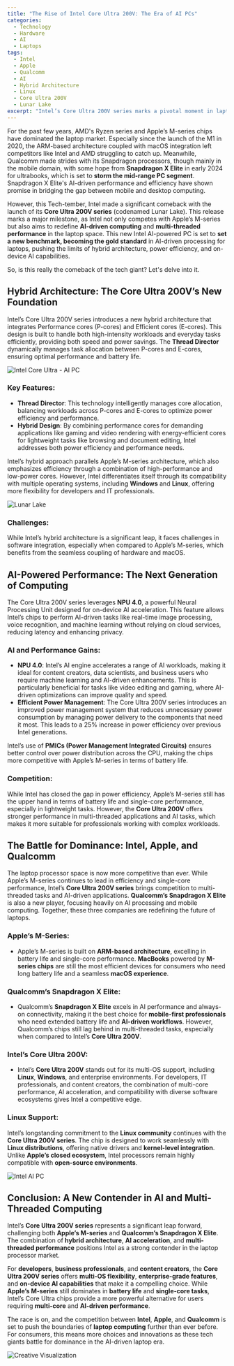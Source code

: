 ```yaml
---
title: "The Rise of Intel Core Ultra 200V: The Era of AI PCs"
categories: 
  - Technology
  - Hardware
  - AI
  - Laptops
tags:
  - Intel
  - Apple
  - Qualcomm
  - AI
  - Hybrid Architecture
  - Linux
  - Core Ultra 200V
  - Lunar Lake
excerpt: "Intel’s Core Ultra 200V series marks a pivotal moment in laptop processing, competing directly with Apple’s M-series and Qualcomm’s Snapdragon X Elite. This article explores the hybrid architecture, AI-driven performance, and multi-threaded computing that define Intel's comeback."
---
```


For the past few years, AMD's Ryzen series and Apple’s M-series chips have dominated the laptop market. Especially since the launch of the M1 in 2020, the ARM-based architecture coupled with macOS integration left competitors like Intel and AMD struggling to catch up. Meanwhile, Qualcomm made strides with its Snapdragon processors, though mainly in the mobile domain, with some hope from **Snapdragon X Elite** in early 2024 for ultrabooks, which is set to **storm the mid-range PC segment**. Snapdragon X Elite's AI-driven performance and efficiency have shown promise in bridging the gap between mobile and desktop computing.

However, this Tech-tember, Intel made a significant comeback with the launch of its **Core Ultra 200V series** (codenamed Lunar Lake). This release marks a major milestone, as Intel not only competes with Apple’s M-series but also aims to redefine **AI-driven computing** and **multi-threaded performance** in the laptop space. This new Intel AI-powered PC is set to **set a new benchmark, becoming the gold standard** in AI-driven processing for laptops, pushing the limits of hybrid architecture, power efficiency, and on-device AI capabilities.

So, is this really the comeback of the tech giant? Let's delve into it.

## Hybrid Architecture: The Core Ultra 200V’s New Foundation

Intel’s Core Ultra 200V series introduces a new hybrid architecture that integrates Performance cores (P-cores) and Efficient cores (E-cores). This design is built to handle both high-intensity workloads and everyday tasks efficiently, providing both speed and power savings. The **Thread Director** dynamically manages task allocation between P-cores and E-cores, ensuring optimal performance and battery life.

![Intel Core Ultra - AI PC]( /images/posts/intel/core_ultra.png)

### Key Features:
- **Thread Director**: This technology intelligently manages core allocation, balancing workloads across P-cores and E-cores to optimize power efficiency and performance.
- **Hybrid Design**: By combining performance cores for demanding applications like gaming and video rendering with energy-efficient cores for lightweight tasks like browsing and document editing, Intel addresses both power efficiency and performance needs.

Intel’s hybrid approach parallels Apple’s M-series architecture, which also emphasizes efficiency through a combination of high-performance and low-power cores. However, Intel differentiates itself through its compatibility with multiple operating systems, including **Windows** and **Linux**, offering more flexibility for developers and IT professionals.

![Lunar Lake]( /images/posts/intel/lunar_lake.png)

### Challenges:
While Intel’s hybrid architecture is a significant leap, it faces challenges in software integration, especially when compared to Apple’s M-series, which benefits from the seamless coupling of hardware and macOS.

## AI-Powered Performance: The Next Generation of Computing

The Core Ultra 200V series leverages **NPU 4.0**, a powerful Neural Processing Unit designed for on-device AI acceleration. This feature allows Intel’s chips to perform AI-driven tasks like real-time image processing, voice recognition, and machine learning without relying on cloud services, reducing latency and enhancing privacy.

### AI and Performance Gains:
- **NPU 4.0**: Intel’s AI engine accelerates a range of AI workloads, making it ideal for content creators, data scientists, and business users who require machine learning and AI-driven enhancements. This is particularly beneficial for tasks like video editing and gaming, where AI-driven optimizations can improve quality and speed.
- **Efficient Power Management**: The Core Ultra 200V series introduces an improved power management system that reduces unnecessary power consumption by managing power delivery to the components that need it most. This leads to a 25% increase in power efficiency over previous Intel generations.

Intel’s use of **PMICs (Power Management Integrated Circuits)** ensures better control over power distribution across the CPU, making the chips more competitive with Apple’s M-series in terms of battery life.

### Competition:
While Intel has closed the gap in power efficiency, Apple’s M-series still has the upper hand in terms of battery life and single-core performance, especially in lightweight tasks. However, the **Core Ultra 200V** offers stronger performance in multi-threaded applications and AI tasks, which makes it more suitable for professionals working with complex workloads.

## The Battle for Dominance: Intel, Apple, and Qualcomm

The laptop processor space is now more competitive than ever. While Apple’s M-series continues to lead in efficiency and single-core performance, Intel’s **Core Ultra 200V series** brings competition to multi-threaded tasks and AI-driven applications. **Qualcomm’s Snapdragon X Elite** is also a new player, focusing heavily on AI processing and mobile computing. Together, these three companies are redefining the future of laptops.

### Apple’s M-Series:
- Apple’s M-series is built on **ARM-based architecture**, excelling in battery life and single-core performance. **MacBooks** powered by **M-series chips** are still the most efficient devices for consumers who need long battery life and a seamless **macOS experience**.

### Qualcomm’s Snapdragon X Elite:
- Qualcomm’s **Snapdragon X Elite** excels in AI performance and always-on connectivity, making it the best choice for **mobile-first professionals** who need extended battery life and **AI-driven workflows**. However, Qualcomm’s chips still lag behind in multi-threaded tasks, especially when compared to Intel’s **Core Ultra 200V**.

### Intel’s Core Ultra 200V:
- Intel’s **Core Ultra 200V** stands out for its multi-OS support, including **Linux**, **Windows**, and enterprise environments. For developers, IT professionals, and content creators, the combination of multi-core performance, AI acceleration, and compatibility with diverse software ecosystems gives Intel a competitive edge.

### Linux Support: 
Intel’s longstanding commitment to the **Linux community** continues with the **Core Ultra 200V series**. The chip is designed to work seamlessly with **Linux distributions**, offering native drivers and **kernel-level integration**. Unlike **Apple’s closed ecosystem**, Intel processors remain highly compatible with **open-source environments**.

![Intel AI PC]( /images/posts/intel/intel_ai_pc.png)

## Conclusion: A New Contender in AI and Multi-Threaded Computing

Intel’s **Core Ultra 200V series** represents a significant leap forward, challenging both **Apple’s M-series** and **Qualcomm’s Snapdragon X Elite**. The combination of **hybrid architecture**, **AI acceleration**, and **multi-threaded performance** positions Intel as a strong contender in the laptop processor market.

For **developers**, **business professionals**, and **content creators**, the **Core Ultra 200V series** offers **multi-OS flexibility**, **enterprise-grade features**, and **on-device AI capabilities** that make it a compelling choice. While **Apple’s M-series** still dominates in **battery life** and **single-core tasks**, Intel’s Core Ultra chips provide a more powerful alternative for users requiring **multi-core** and **AI-driven performance**.

The race is on, and the competition between **Intel**, **Apple**, and **Qualcomm** is set to push the boundaries of **laptop computing** further than ever before. For consumers, this means more choices and innovations as these tech giants battle for dominance in the AI-driven laptop era.

![Creative Visualization]( /images/posts/intel/creative.png)

